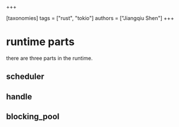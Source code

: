 +++


[taxonomies]
tags = ["rust", "tokio"]
authors = ["Jiangqiu Shen"]
+++


# runtime parts
there are three parts in the runtime.
## scheduler

## handle
## blocking_pool